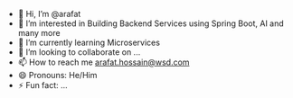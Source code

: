 - 👋 Hi, I’m @arafat
- 👀 I’m interested in Building Backend Services using Spring Boot, AI and many more
- 🌱 I’m currently learning Microservices
- 💞️ I’m looking to collaborate on ...
- 📫 How to reach me arafat.hossain@wsd.com
- 😄 Pronouns: He/Him
- ⚡ Fun fact: ...

<!---
arafat-wsd/arafat-wsd is a ✨ special ✨ repository because its `README.md` (this file) appears on your GitHub profile.
You can click the Preview link to take a look at your changes.
--->

